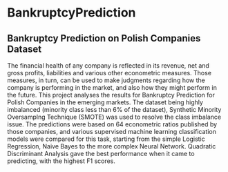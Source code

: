 # BankruptcyPrediction
## Bankruptcy Prediction on Polish Companies Dataset 

The financial health of any company is reflected in its revenue, net and gross profits, liabilities and various other econometric measures. Those measures, in turn, can be used to make judgments regarding how the company is performing in the market, and also how they might perform in the future. This project analyses the results for Bankruptcy Prediction for Polish Companies in the emerging markets. The dataset being highly imbalanced (minority class less than 6% of the dataset), Synthetic Minority Oversamplng Technique (SMOTE) was used to resolve the class imbalance issue. The predictions were based on 64 econometric ratios published by those companies, and various supervised machine learning classification models were compared for this task, starting from the simple Logistic Regression, Naive Bayes to the more complex Neural Network. Quadratic Discriminant Analysis gave the best performance when it came to predicting, with the highest F1 scores.
